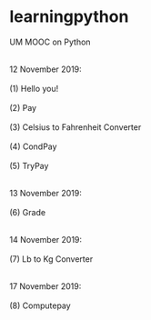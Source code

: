 # learningpython
UM MOOC on Python

<br>12 November 2019:</br>
<br>(1) Hello you!</br>
<br>(2) Pay</br>
<br>(3) Celsius to Fahrenheit Converter</br>
<br>(4) CondPay</br>
<br>(5) TryPay</br>

<br>13 November 2019:</br>
<br>(6) Grade</br>

<br>14 November 2019:</br>
<br>(7) Lb to Kg Converter</br>

<br>17 November 2019:</br>
<br>(8) Computepay</br>

